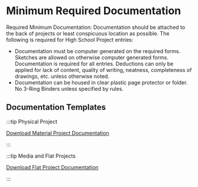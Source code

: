 # Minimum Required Documentation

Required Minimum Documentation: Documentation should be attached to the back of projects or least conspicuous location as possible. The following is required for High School Project  entries:

- Documentation must be computer generated on the required forms. Sketches are allowed on otherwise computer generated forms. Documentation is required for all entries. Deductions can only be applied for lack of content, quality of writing, neatness, completeness of drawings, etc. unless otherwise noted.
- Documentation can be housed in clear plastic page protector or folder. No 3-Ring Binders unless specified by rules.

## Documentation Templates

:::tip Physical Project

[Download Material Project Documentation](/assets/material-project-documentation.pdf)

:::

:::tip Media and Flat Projects

[Download Flat Project Documentation](/assets/flat-project-documentation.pdf)

:::
